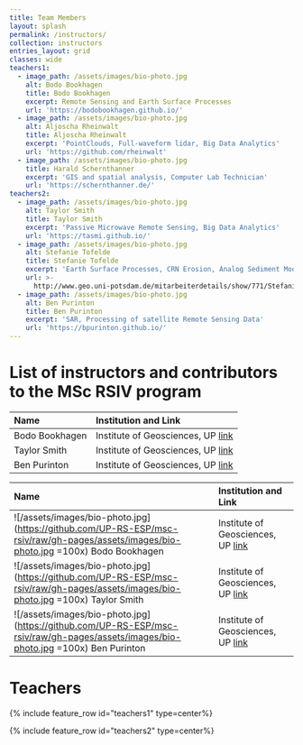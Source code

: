 ```yaml
---
title: Team Members
layout: splash
permalink: /instructors/
collection: instructors
entries_layout: grid
classes: wide
teachers1:
  - image_path: /assets/images/bio-photo.jpg
    alt: Bodo Bookhagen
    title: Bodo Bookhagen
    excerpt: Remote Sensing and Earth Surface Processes
    url: 'https://bodobookhagen.github.io/'
  - image_path: /assets/images/bio-photo.jpg
    alt: Aljoscha Rheinwalt
    title: Aljoscha Rheinwalt
    excerpt: 'PointClouds, Full-waveform lidar, Big Data Analytics'
    url: 'https://github.com/rheinwalt'
  - image_path: /assets/images/bio-photo.jpg
    title: Harald Schernthanner
    excerpt: 'GIS and spatial analysis, Computer Lab Technician'
    url: 'https://schernthanner.de/'
teachers2:
  - image_path: /assets/images/bio-photo.jpg
    alt: Taylor Smith
    title: Taylor Smith
    excerpt: 'Passive Microwave Remote Sensing, Big Data Analytics'
    url: 'https://tasmi.github.io/'
  - image_path: /assets/images/bio-photo.jpg
    alt: Stefanie Tofelde
    title: Stefanie Tofelde
    excerpt: 'Earth Surface Processes, CRN Erosion, Analog Sediment Modeling'
    url: >-
      http://www.geo.uni-potsdam.de/mitarbeiterdetails/show/771/Stefanie_Tofelde.html
  - image_path: /assets/images/bio-photo.jpg
    alt: Ben Purinton
    title: Ben Purinton
    excerpt: 'SAR, Processing of satellite Remote Sensing Data'
    url: 'https://bpurinton.github.io/'
---
```


# List of instructors and contributors to the MSc RSIV program

| Name | Institution and Link |
|:----|:---|
Bodo Bookhagen | Institute of Geosciences, UP [link](https://bodobookhagen.github.io/)
Taylor Smith  | Institute of Geosciences, UP [link](https://tasmi.github.io/)
Ben Purinton  | Institute of Geosciences, UP [link](https://bpurinton.github.io/)

| Name | Institution and Link |
|:----|:---|
![/assets/images/bio-photo.jpg](https://github.com/UP-RS-ESP/msc-rsiv/raw/gh-pages/assets/images/bio-photo.jpg =100x) Bodo Bookhagen | Institute of Geosciences, UP [link](https://bodobookhagen.github.io/)
![/assets/images/bio-photo.jpg](https://github.com/UP-RS-ESP/msc-rsiv/raw/gh-pages/assets/images/bio-photo.jpg =100x) Taylor Smith  | Institute of Geosciences, UP [link](https://tasmi.github.io/)
![/assets/images/bio-photo.jpg](https://github.com/UP-RS-ESP/msc-rsiv/raw/gh-pages/assets/images/bio-photo.jpg =100x) Ben Purinton  | Institute of Geosciences, UP [link](https://bpurinton.github.io/)

# Teachers

{% include feature_row id="teachers1" type=center%}

{% include feature_row id="teachers2" type=center%}
